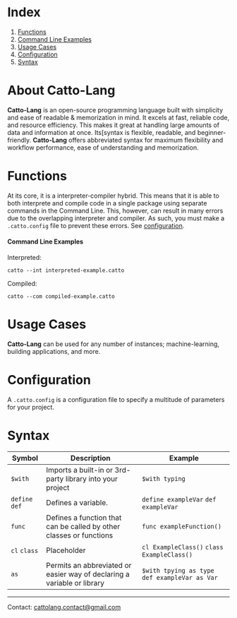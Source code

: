 # Index
1. [Functions](#functions)
1. [Command Line Examples](#command-line-examples)
1. [Usage Cases](#usage-cases)
1. [Configuration](#configuration)
1. [Syntax](#syntax)
<!-- 1. [Functions](#functions)
1. [Functions](#functions)
1. [Functions](#functions) -->





# About Catto-Lang
**Catto-Lang** is an open-source programming language built with simplicity and ease of readable & memorization in mind. It excels at fast, reliable code, and resource efficiency. This makes it great at handling large amounts of data and information at once. Its[syntax is flexible, readable, and beginner-friendly. **Catto-Lang** offers abbreviated syntax for maximum flexibility and workflow performance, ease of understanding and memorization. 

<!-- 
# Introduction
**Catto-Lang** is a langauge specifically made for:
 * Forking [Discord.py](https://github.com/Rapptz/discord.py/)
 * Creating Custom Programs with ease
 * Fast and efficient code
 * Ease of learning
 * Readability
 * And ___eventually___ public use
 * And more -->

# Functions
At its core, it is a interpreter-compiler hybrid. This means that it is able to both interprete and compile code in a single package using separate commands in the Command Line. This, however, can result in many errors due to the overlapping interpreter and compiler. As such, you must make a `.catto.config` file to prevent these errors. See [configuration](#configuration).

#### Command Line Examples
Interpreted:
```
catto --int interpreted-example.catto
```

Compiled:
```
catto --com compiled-example.catto
```
# Usage Cases
**Catto-Lang** can be used for any number of instances; machine-learning, building applications, and more. 

# Configuration
A `.catto.config` is a configuration file to specify a multitude of parameters for your project. 

# Syntax
|Symbol|Description|Example|
|------|-----------|-------|
|`$with`|Imports a built-in or 3rd-party library into your project|`$with typing`|
|`define`  `def`|Defines a variable.|`define exampleVar`  `def exampleVar`|
|`func`|Defines a function that can be called by other classes or functions|`func exampleFunction()`|
|`cl`  `class`|Placeholder|`cl ExampleClass()` `class ExampleClass()`|
|`as`|Permits an abbreviated or easier way of declaring a variable or library|`$with tpying as type` `def exampleVar as Var`|





---

Contact: <cattolang.contact@gmail.com>

